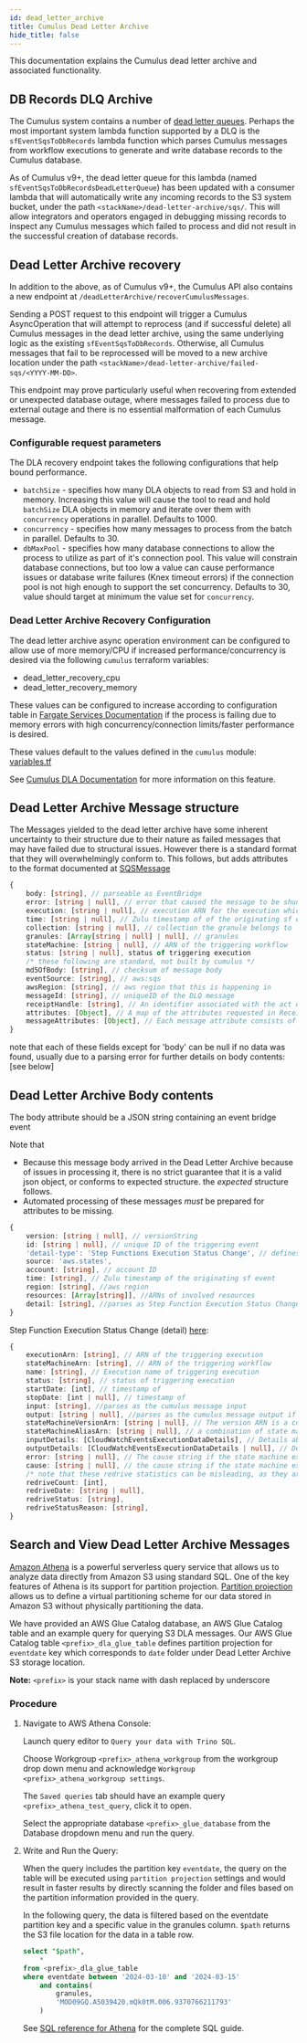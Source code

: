 ```yaml
---
id: dead_letter_archive
title: Cumulus Dead Letter Archive
hide_title: false
---
```


This documentation explains the Cumulus dead letter archive and associated functionality.

## DB Records DLQ Archive

The Cumulus system contains a number of [dead letter queues](./lambda_dead_letter_queue.md). Perhaps the most important system lambda function supported by a DLQ is the `sfEventSqsToDbRecords` lambda function which parses Cumulus messages from workflow executions to generate and write database records to the Cumulus database.

As of Cumulus v9+, the dead letter queue for this lambda (named `sfEventSqsToDbRecordsDeadLetterQueue`) has been updated with a consumer lambda that will automatically write any incoming records to the S3 system bucket, under the path `<stackName>/dead-letter-archive/sqs/`. This will allow integrators and operators engaged in debugging missing records to inspect any Cumulus messages which failed to process and did not result in the successful creation of database records.

## Dead Letter Archive recovery

In addition to the above, as of Cumulus v9+, the Cumulus API also contains a new endpoint at `/deadLetterArchive/recoverCumulusMessages`.

Sending a POST request to this endpoint will trigger a Cumulus AsyncOperation that will attempt to reprocess (and if successful delete) all Cumulus messages in the dead letter archive, using the same underlying logic as the existing `sfEventSqsToDbRecords`. Otherwise, all Cumulus messages that fail to be reprocessed will be moved to a new archive location under the path `<stackName>/dead-letter-archive/failed-sqs/<YYYY-MM-DD>`.

This endpoint may prove particularly useful when recovering from extended or unexpected database outage, where messages failed to process due to external outage and there is no essential malformation of each Cumulus message.

### Configurable request parameters

The DLA recovery endpoint takes the following configurations that help bound performance.

- `batchSize` - specifies how many DLA objects to read from S3 and hold in memory.    Increasing this value will cause the tool to read and hold `batchSize` DLA objects in memory and iterate over them with `concurrency` operations in parallel.   Defaults to 1000.
- `concurrency` - specifies how many messages to process from the batch in parallel.  Defaults to 30.
- `dbMaxPool` - specifies how many database connections to allow the process to utilize as part of it's connection pool.     This value will constrain database connections, but too low a value can cause performance issues or database write failures (Knex timeout errors) if the connection pool is not high enough to support the set concurrency.   Defaults to 30, value should target at minimum the value set for `concurrency`.

### Dead Letter Archive Recovery Configuration

The dead letter archive async operation environment can be configured to allow use of more memory/CPU if increased performance/concurrency is desired via the following `cumulus` terraform variables:

- dead_letter_recovery_cpu
- dead_letter_recovery_memory

These values can be configured to increase according to configuration table in [Fargate Services Documentation](https://docs.aws.amazon.com/AmazonECS/latest/developerguide/fargate-tasks-services.html) if the process is failing due to memory errors with high concurrency/connection limits/faster performance is desired.

These values default to the values defined in the `cumulus` module: [variables.tf](https://github.com/nasa/cumulus/blob/master/tf-modules/cumulus/variables.tf)

See [Cumulus DLA Documentation](https://nasa.github.io/cumulus/docs/features/dead_letter_archive) for more information on this feature.

## Dead Letter Archive Message structure

The Messages yielded to the dead letter archive have some inherent uncertainty to their structure due to their nature as failed messages that may have failed due to structural issues. However there is a standard format that they will overwhelmingly conform to. This follows, but adds attributes to the format documented at [SQSMessage](https://docs.aws.amazon.com/AWSSimpleQueueService/latest/APIReference/API_Message.html)

```ts
{
    body: [string], // parseable as EventBridge
    error: [string | null], // error that caused the message to be shunted to the DLQ
    execution: [string | null], // execution ARN for the execution which created the originating sf event
    time: [string | null], // Zulu timestamp of of the originating sf event
    collection: [string | null], // collection the granule belongs to
    granules: [Array[string | null] | null], // granules
    stateMachine: [string | null], // ARN of the triggering workflow
    status: [string | null], status of triggering execution
    /* these following are standard, not built by cumulus */
    md5OfBody: [string], // checksum of message body
    eventSource: [string], // aws:sqs
    awsRegion: [string], // aws region that this is happening in
    messageId: [string], // uniqueID of the DLQ message
    receiptHandle: [string], // An identifier associated with the act of receiving the message. A new receipt handle is returned every time you receive a message.
    attributes: [Object], // A map of the attributes requested in ReceiveMessage to their respective values.
    messageAttributes: [Object], // Each message attribute consists of a Name, Type, and Value.
}
```

note that each of these fields except for 'body' can be null if no data was found, usually due to a parsing error
for further details on body contents: [see below]

## Dead Letter Archive Body contents

The body attribute should be a JSON string containing an event bridge event

Note that

- Because this message body arrived in the Dead Letter Archive because of issues in processing it, there is no strict guarantee that it is a valid json object, or conforms to expected structure. the *expected* structure follows.
- Automated processing of these messages *must* be prepared for attributes to be missing.

```ts
{
    version: [string | null], // versionString
    id: [string | null], // unique ID of the triggering event
    'detail-type': 'Step Functions Execution Status Change', // defines the below 'detail' spec
    source: 'aws.states',
    account: [string], // account ID
    time: [string], // Zulu timestamp of the originating sf event
    region: [string], //aws region
    resources: [Array[string]], //ARNs of involved resources
    detail: [string], //parses as Step Function Execution Status Change object, see below
}
```

Step Function Execution Status Change (detail) [here](https://docs.aws.amazon.com/AWSJavaScriptSDK/v3/latest/Package/-aws-sdk-client-sfn/Interface/DescribeExecutionCommandOutput/):

```ts
{
    executionArn: [string], // ARN of the triggering execution
    stateMachineArn: [string], // ARN of the triggering workflow
    name: [string], // Execution name of triggering execution
    status: [string], // status of triggering execution
    startDate: [int], // timestamp of
    stopDate: [int | null], // timestamp of
    input: [string], //parses as the cumulus message input
    output: [string | null], //parses as the cumulus message output if execution succeeded
    stateMachineVersionArn: [string | null], // The version ARN is a combination of state machine ARN and the version number separated by a colon (:)
    stateMachineAliasArn: [string | null], // a combination of state machine ARN and the alias name separated by a colon (:)
    inputDetails: [CloudWatchEventsExecutionDataDetails], // Details about execution input
    outputDetails: [CloudWatchEventsExecutionDataDetails | null], // Details about execution output
    error: [string | null], // The cause string if the state machine execution failed (most errors that send to the DLA will not have a *caught* failure that does not arrive here)
    cause: [string | null], // the cause string if the state machine execution failed
    /* note that these redrive statistics can be misleading, as they are not referring to the execution that failed if the triggering execution was sfEventSqsToDbRecords*/
    redriveCount: [int],
    redriveDate: [string | null],
    redriveStatus: [string],
    redriveStatusReason: [string],
}
```

## Search and View Dead Letter Archive Messages

[Amazon Athena](https://docs.aws.amazon.com/athena/latest/ug/what-is.html) is a powerful serverless query service that allows us
to analyze data directly from Amazon S3 using standard SQL. One of the key features of Athena is its support for partition
projection. [Partition projection](https://docs.aws.amazon.com/athena/latest/ug/partition-projection.html) allows us to define a
virtual partitioning scheme for our data stored in Amazon S3 without physically partitioning the data.

We have provided an AWS Glue Catalog database, an AWS Glue Catalog table and an example query for querying S3 DLA messages.
Our AWS Glue Catalog table `<prefix>_dla_glue_table` defines partition projection for `eventdate` key which corresponds
to `date` folder under Dead Letter Archive S3 storage location.

**Note:** `<prefix>` is your stack name with dash replaced by underscore

### Procedure

1. Navigate to AWS Athena Console:

    Launch query editor to `Query your data with Trino SQL`.

    Choose Workgroup `<prefix>_athena_workgroup` from the workgroup drop down menu and acknowledge `Workgroup <prefix>_athena_workgroup settings`.

    The `Saved queries` tab should have an example query `<prefix>_athena_test_query`, click it to open.

    Select the appropriate database `<prefix>_glue_database` from the Database dropdown menu and run the query.

2. Write and Run the Query:

    When the query includes the partition key `eventdate`, the query on the table will be executed using `partition projection`
    settings and would result in faster results by directly scanning the folder and files based on the partition information
    provided in the query.

    In the following query, the data is filtered based on the eventdate partition key and a specific value in the granules column.
    `$path` returns the S3 file location for the data in a table row.

    ```sql
    select "$path",
        *
    from <prefix>_dla_glue_table
    where eventdate between '2024-03-10' and '2024-03-15'
        and contains(
            granules,
            'MOD09GQ.A5039420.mQk0tM.006.9370766211793'
        )
    ```

    See [SQL reference for Athena](https://docs.aws.amazon.com/athena/latest/ug/ddl-sql-reference.html) for the complete SQL guide.
